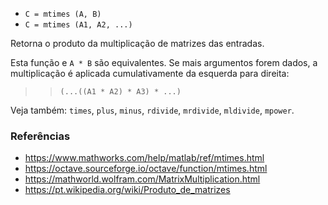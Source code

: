 - `C = mtimes (A, B)`
- `C = mtimes (A1, A2, ...)`

Retorna o produto da multiplicação de matrizes das entradas.

Esta função e `A * B` são equivalentes. Se mais argumentos forem dados, a
multiplicação é aplicada cumulativamente da esquerda para direita:

> > `(...((A1 * A2) * A3) * ...)`

Veja também: `times`, `plus`, `minus`, `rdivide`, `mrdivide`, `mldivide`,
`mpower`.

### Referências

- https://www.mathworks.com/help/matlab/ref/mtimes.html
- https://octave.sourceforge.io/octave/function/mtimes.html
- https://mathworld.wolfram.com/MatrixMultiplication.html
- https://pt.wikipedia.org/wiki/Produto_de_matrizes
